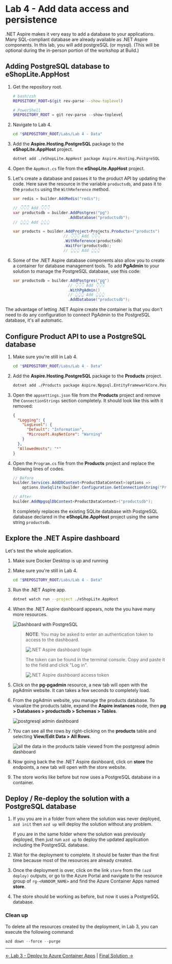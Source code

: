 # Lab 4 - Add data access and persistence

.NET Aspire makes it very easy to add a database to your applications. Many SQL-compliant database are already available as .NET Aspire components. In this lab, you will add postgreSQL (or mysql). (This will be optional during the in-person portion of the workshop at Build.)

## Adding PostgreSQL database to **eShopLite.AppHost**

1. Get the repository root.

    ```bash
    # bash/zsh
    REPOSITORY_ROOT=$(git rev-parse --show-toplevel)
    ```

    ```powershell
    # PowerShell
    $REPOSITORY_ROOT = git rev-parse --show-toplevel
    ```

1. Navigate to Lab 4.

    ```bash
    cd "$REPOSITORY_ROOT/Labs/Lab 4 - Data"
    ```

1. Add the **Aspire.Hosting.PostgreSQL** package to the **eShopLite.AppHost** project.

    ```bash
    dotnet add ./eShopLite.AppHost package Aspire.Hosting.PostgreSQL
    ```

1. Open the `AppHost.cs` file from the **eShopLite.AppHost** project.
1. Let's create a database and passes it to the product API by updating the code. Here save the resource in the variable `productsdb`, and pass it to the `products` using the `WithReference` method.

    ```csharp
    var redis = builder.AddRedis("redis");

    // 👇👇👇 Add 👇👇👇
    var productsdb = builder.AddPostgres("pg")
                            .AddDatabase("productsdb");
    // 👆👆👆 Add 👆👆👆

    var products = builder.AddProject<Projects.Products>("products")
                          // 👇👇👇 Add 👇👇👇
                          .WithReference(productsdb)
                          .WaitFor(productsdb);
                          // 👆👆👆 Add 👆👆👆
    ```

1. Some of the .NET Aspire database components also allow you to create a container for database management tools. To add **PgAdmin** to your solution to manage the PostgreSQL database, use this code:

    ``` csharp
    var productsdb = builder.AddPostgres("pg")
                            // 👇👇👇 Add 👇👇👇
                            .WithPgAdmin()
                            // 👆👆👆 Add 👆👆👆
                            .AddDatabase("productsdb");
    ```

The advantage of letting .NET Aspire create the container is that you don't need to do any configuration to connect PgAdmin to the PostgreSQL database, it's all automatic.

## Configure Product API to use a PostgreSQL database

1. Make sure you're still in Lab 4.

    ```bash
    cd "$REPOSITORY_ROOT/Labs/Lab 4 - Data"
    ```

1. Add the **Aspire.Hosting.PostgreSQL** package to the **Products** project.

    ```bash
    dotnet add ./Products package Aspire.Npgsql.EntityFrameworkCore.PostgreSQL
    ```

1. Open the `appsettings.json` file from the **Products** project and remove the `ConnectionStrings` section completely. It should look like this with it removed:

    ``` json
    {
      "Logging": {
        "LogLevel": {
          "Default": "Information",
          "Microsoft.AspNetCore": "Warning"
        }
      },
      "AllowedHosts": "*"
    }
    ```

1. Open the `Program.cs` file from the **Products** project and replace the following lines of codes.

    ```csharp
    // Before
    builder.Services.AddDbContext<ProductDataContext>(options =>
        options.UseSqlite(builder.Configuration.GetConnectionString("ProductsContext") ?? throw new InvalidOperationException("Connection string 'ProductsContext' not found.")));

    // After
    builder.AddNpgsqlDbContext<ProductDataContext>("productsdb");
    ```

   It completely replaces the existing SQLite database with PostgreSQL database declared in the **eShopLite.AppHost** project using the same string `productsdb`.

## Explore the .NET Aspire dashboard

Let's test the whole application.

1. Make sure Docker Desktop is up and running
1. Make sure you're still in Lab 4.

    ```bash
    cd "$REPOSITORY_ROOT/Labs/Lab 4 - Data"
    ```

1. Run the .NET Aspire app.

    ```bash
    dotnet watch run --project ./eShopLite.AppHost
    ```

1. When the .NET Aspire dashboard appears, note the you have many more resources.

    ![Dashboard with PostgreSQL](./images/dashboard-with-postgres.png)

   > **NOTE**: You may be asked to enter an authentication token to access to the dashboard.
   >
   > ![.NET Aspire dashboard login](./images/login.png)
   >
   > The token can be found in the terminal console. Copy and paste it to the field and click "Log in".
   >
   > ![.NET Aspire dashboard access token](./images/console-token.png)

1. Click on the **pg-pgadmin** resource, a new tab will open with the pgAdmin website. It can takes a few seconds to completely load.
1. From the pgAdmin website, you manage the products database. To visualize the products table, expand the **Aspire instances** node, then **pg > Databases > productsdb > Schemas > Tables**.

    ![postgresql admin dashboard](./images/postgres-admin-dashboard.png)

1. You can see all the rows by right-clicking on the **products** table and selecting **View/Edit Data > All Rows**.

    ![all the data in the products table viewed from the postgresql admin dashboard](./images/products-data.png)

1. Now going back the the .NET Aspire dashboard, click on **store** the endpoints, a new tab will open with the store website.
1. The store works like before but now uses a PostgreSQL database in a container.

## Deploy / Re-deploy the solution with a PostgreSQL database

1. If you you are in a folder from where the solution was never deployed, `azd init` then `azd up` will deploy the solution without any problem.

   If you are in the same folder where the solution was previously deployed, then just run `azd up` to deploy the updated application including the PostgreSQL database.

1. Wait for the deployment to complete. It should be faster than the first time because most of the resources are already created.
1. Once the deployment is over, click on the link `store` from the `(azd deploy)` outputs, or go to the Azure Portal and navigate to the resource group of `rg-<RANDOM_NAME>` and find the Azure Container Apps named **store**.
1. The store should be working as before, but now it uses a PostgreSQL database.

### Clean up

To delete all the resources created by the deployment, in Lab 3, you can execute the following command:

```powershell
azd down --force --purge
```

---

[<- Lab 3 - Deploy to Azure Container Apps](/Labs/Lab%203%20-%20Deploy/README.md) | [Final Solution ->](../Lab%20Final%20Solution/)
